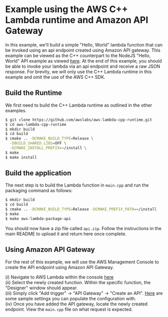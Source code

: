 # Example using the AWS C++ Lambda runtime and Amazon API Gateway

In this example, we'll build a simple "Hello, World" lambda function that can be invoked using an api endpoint created using Amazon API gateway. This example can be viewed as the C++ counterpart to the NodeJS "Hello, World" API example as viewed [here](https://docs.aws.amazon.com/apigateway/latest/developerguide/api-gateway-create-api-as-simple-proxy-for-lambda.html). At the end of this example, you should be able to invoke your lambda via an api endpoint and receive a raw JSON response. For brevity, we will only use the C++ Lambda runtime in this example and omit the use of the AWS C++ SDK. 

## Build the Runtime
We first need to build the C++ Lambda runtime as outlined in the other examples.

```bash
$ git clone https://github.com/awslabs/aws-lambda-cpp-runtime.git
$ cd aws-lambda-cpp-runtime
$ mkdir build
$ cd build
$ cmake .. -DCMAKE_BUILD_TYPE=Release \
  -DBUILD_SHARED_LIBS=OFF \
  -DCMAKE_INSTALL_PREFIX=~/install \
$ make
$ make install
```

## Build the application
The next step is to build the Lambda function in `main.cpp` and run the packaging command as follows:

```bash
$ mkdir build
$ cd build
$ cmake .. -DCMAKE_BUILD_TYPE=Release -DCMAKE_PREFIX_PATH=~/install
$ make
$ make aws-lambda-package-api
```

You should now have a zip file called `api.zip`. Follow the instructions in the main README to upload it and return here once complete.

## Using Amazon API Gateway 
For the rest of this example, we will use the AWS Management Console to create the API endpoint using Amazon API Gateway.

(i) Navigate to AWS Lambda within the console [here](https://console.aws.amazon.com/lambda/home)   
(ii) Select the newly created function. Within the specific function, the "Designer" window should appear.   
(iii) Simply click "Add trigger" -> "API Gateway" -> "Create an API". [Here](https://www.amazon.com/photos/shared/izUpPmCbRHKnpeaqVI-9Fw.CnypCJwUl-vsp5YbSGxF9R) are some sample settings you can populate the configuration with.   
(iv) Once you have added the API gateway, locate the newly created endpoint. View the `main.cpp` file on what request is expected.   
